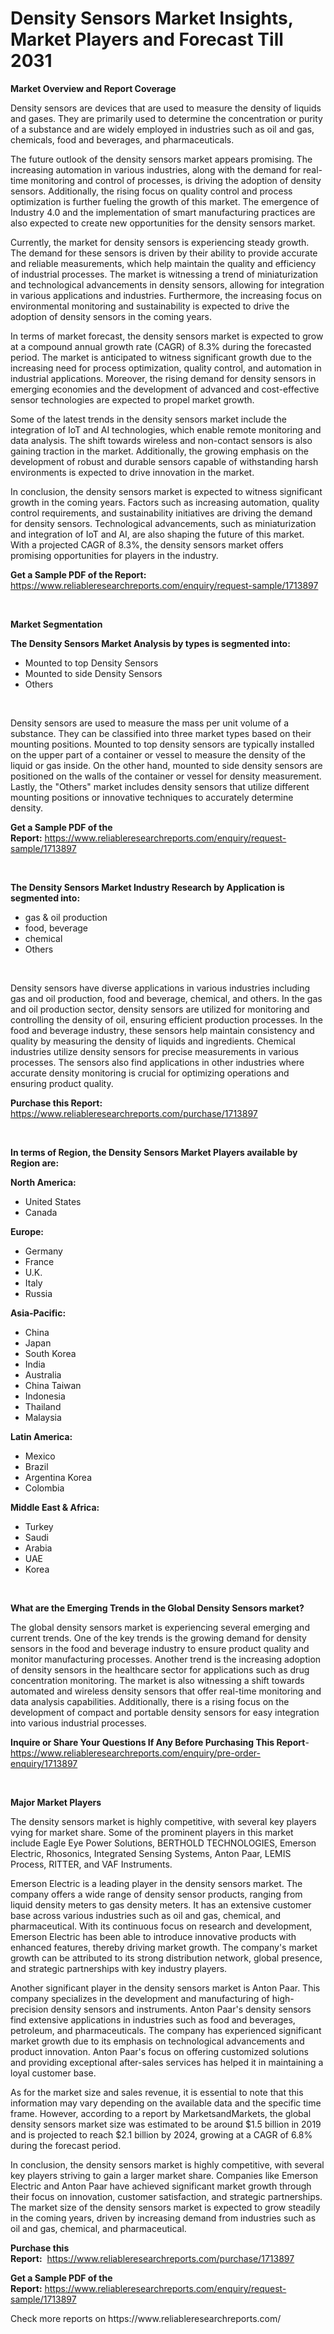 <p><h1>Density Sensors Market Insights, Market Players and Forecast Till 2031</h1></p><p><strong>Market Overview and Report Coverage</strong></p>
<p><p>Density sensors are devices that are used to measure the density of liquids and gases. They are primarily used to determine the concentration or purity of a substance and are widely employed in industries such as oil and gas, chemicals, food and beverages, and pharmaceuticals.</p><p>The future outlook of the density sensors market appears promising. The increasing automation in various industries, along with the demand for real-time monitoring and control of processes, is driving the adoption of density sensors. Additionally, the rising focus on quality control and process optimization is further fueling the growth of this market. The emergence of Industry 4.0 and the implementation of smart manufacturing practices are also expected to create new opportunities for the density sensors market.</p><p>Currently, the market for density sensors is experiencing steady growth. The demand for these sensors is driven by their ability to provide accurate and reliable measurements, which help maintain the quality and efficiency of industrial processes. The market is witnessing a trend of miniaturization and technological advancements in density sensors, allowing for integration in various applications and industries. Furthermore, the increasing focus on environmental monitoring and sustainability is expected to drive the adoption of density sensors in the coming years.</p><p>In terms of market forecast, the density sensors market is expected to grow at a compound annual growth rate (CAGR) of 8.3% during the forecasted period. The market is anticipated to witness significant growth due to the increasing need for process optimization, quality control, and automation in industrial applications. Moreover, the rising demand for density sensors in emerging economies and the development of advanced and cost-effective sensor technologies are expected to propel market growth.</p><p>Some of the latest trends in the density sensors market include the integration of IoT and AI technologies, which enable remote monitoring and data analysis. The shift towards wireless and non-contact sensors is also gaining traction in the market. Additionally, the growing emphasis on the development of robust and durable sensors capable of withstanding harsh environments is expected to drive innovation in the market.</p><p>In conclusion, the density sensors market is expected to witness significant growth in the coming years. Factors such as increasing automation, quality control requirements, and sustainability initiatives are driving the demand for density sensors. Technological advancements, such as miniaturization and integration of IoT and AI, are also shaping the future of this market. With a projected CAGR of 8.3%, the density sensors market offers promising opportunities for players in the industry.</p></p>
<p><strong>Get a Sample PDF of the Report:</strong> <a href="https://www.reliableresearchreports.com/enquiry/request-sample/1713897">https://www.reliableresearchreports.com/enquiry/request-sample/1713897</a></p>
<p>&nbsp;</p>
<p><strong>Market Segmentation</strong></p>
<p><strong>The Density Sensors Market Analysis by types is segmented into:</strong></p>
<p><ul><li>Mounted to top Density Sensors</li><li>Mounted to side Density Sensors</li><li>Others</li></ul></p>
<p>&nbsp;</p>
<p><p>Density sensors are used to measure the mass per unit volume of a substance. They can be classified into three market types based on their mounting positions. Mounted to top density sensors are typically installed on the upper part of a container or vessel to measure the density of the liquid or gas inside. On the other hand, mounted to side density sensors are positioned on the walls of the container or vessel for density measurement. Lastly, the "Others" market includes density sensors that utilize different mounting positions or innovative techniques to accurately determine density.</p></p>
<p><strong>Get a Sample PDF of the Report:</strong>&nbsp;<a href="https://www.reliableresearchreports.com/enquiry/request-sample/1713897">https://www.reliableresearchreports.com/enquiry/request-sample/1713897</a></p>
<p>&nbsp;</p>
<p><strong>The Density Sensors Market Industry Research by Application is segmented into:</strong></p>
<p><ul><li>gas & oil production</li><li>food, beverage</li><li>chemical</li><li>Others</li></ul></p>
<p>&nbsp;</p>
<p><p>Density sensors have diverse applications in various industries including gas and oil production, food and beverage, chemical, and others. In the gas and oil production sector, density sensors are utilized for monitoring and controlling the density of oil, ensuring efficient production processes. In the food and beverage industry, these sensors help maintain consistency and quality by measuring the density of liquids and ingredients. Chemical industries utilize density sensors for precise measurements in various processes. The sensors also find applications in other industries where accurate density monitoring is crucial for optimizing operations and ensuring product quality.</p></p>
<p><strong>Purchase this Report:</strong>&nbsp; <a href="https://www.reliableresearchreports.com/purchase/1713897">https://www.reliableresearchreports.com/purchase/1713897</a></p>
<p>&nbsp;</p>
<p><strong>In terms of Region, the Density Sensors Market Players available by Region are:</strong></p>
<p>
    <p> <strong> North America: </strong>
        <ul>
            <li>United States</li>
            <li>Canada</li>
        </ul>
        </p> 
    <p> <strong> Europe: </strong>
        <ul>
            <li>Germany</li>
            <li>France</li>
            <li>U.K.</li>
            <li>Italy</li>
            <li>Russia</li>
        </ul>
        </p> 
    <p> <strong> Asia-Pacific: </strong>
        <ul>
            <li>China</li>
            <li>Japan</li>
            <li>South Korea</li>
            <li>India</li>
            <li>Australia</li>
            <li>China Taiwan</li>
            <li>Indonesia</li>
            <li>Thailand</li>
            <li>Malaysia</li>
        </ul>
        </p> 
    <p> <strong> Latin America: </strong>
        <ul>
            <li>Mexico</li>
            <li>Brazil</li>
            <li>Argentina Korea</li>
            <li>Colombia</li>
        </ul>
        </p> 
    <p> <strong> Middle East & Africa: </strong>
        <ul>
            <li>Turkey</li>
            <li>Saudi</li>
            <li>Arabia</li>
            <li>UAE</li>
            <li>Korea</li>
        </ul>
    </p>
    </p>
<p>&nbsp;</p>
<p><strong>What are the Emerging Trends in the Global Density Sensors market?</strong></p>
<p><p>The global density sensors market is experiencing several emerging and current trends. One of the key trends is the growing demand for density sensors in the food and beverage industry to ensure product quality and monitor manufacturing processes. Another trend is the increasing adoption of density sensors in the healthcare sector for applications such as drug concentration monitoring. The market is also witnessing a shift towards automated and wireless density sensors that offer real-time monitoring and data analysis capabilities. Additionally, there is a rising focus on the development of compact and portable density sensors for easy integration into various industrial processes.</p></p>
<p><strong>Inquire or Share Your Questions If Any Before Purchasing This Report</strong>- <a href="https://www.reliableresearchreports.com/enquiry/pre-order-enquiry/1713897">https://www.reliableresearchreports.com/enquiry/pre-order-enquiry/1713897</a></p>
<p>&nbsp;</p>
<p><strong>Major Market Players</strong></p>
<p><p>The density sensors market is highly competitive, with several key players vying for market share. Some of the prominent players in this market include Eagle Eye Power Solutions, BERTHOLD TECHNOLOGIES, Emerson Electric, Rhosonics, Integrated Sensing Systems, Anton Paar, LEMIS Process, RITTER, and VAF Instruments. </p><p>Emerson Electric is a leading player in the density sensors market. The company offers a wide range of density sensor products, ranging from liquid density meters to gas density meters. It has an extensive customer base across various industries such as oil and gas, chemical, and pharmaceutical. With its continuous focus on research and development, Emerson Electric has been able to introduce innovative products with enhanced features, thereby driving market growth. The company's market growth can be attributed to its strong distribution network, global presence, and strategic partnerships with key industry players. </p><p>Another significant player in the density sensors market is Anton Paar. This company specializes in the development and manufacturing of high-precision density sensors and instruments. Anton Paar's density sensors find extensive applications in industries such as food and beverages, petroleum, and pharmaceuticals. The company has experienced significant market growth due to its emphasis on technological advancements and product innovation. Anton Paar's focus on offering customized solutions and providing exceptional after-sales services has helped it in maintaining a loyal customer base.</p><p>As for the market size and sales revenue, it is essential to note that this information may vary depending on the available data and the specific time frame. However, according to a report by MarketsandMarkets, the global density sensors market size was estimated to be around $1.5 billion in 2019 and is projected to reach $2.1 billion by 2024, growing at a CAGR of 6.8% during the forecast period.</p><p>In conclusion, the density sensors market is highly competitive, with several key players striving to gain a larger market share. Companies like Emerson Electric and Anton Paar have achieved significant market growth through their focus on innovation, customer satisfaction, and strategic partnerships. The market size of the density sensors market is expected to grow steadily in the coming years, driven by increasing demand from industries such as oil and gas, chemical, and pharmaceutical.</p></p>
<p><strong>Purchase this Report:</strong>&nbsp;&nbsp;<a href="https://www.reliableresearchreports.com/purchase/1713897">https://www.reliableresearchreports.com/purchase/1713897</a></p>
<p></p>
<p><strong>Get a Sample PDF of the Report:</strong>&nbsp;<a href="https://www.reliableresearchreports.com/enquiry/request-sample/1713897">https://www.reliableresearchreports.com/enquiry/request-sample/1713897</a></p>
<p>Check more reports on https://www.reliableresearchreports.com/</p>